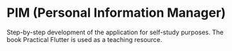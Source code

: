 # PIM (Personal Information Manager)

Step-by-step development of the application for self-study purposes.
The book Practical Flutter is used as a teaching resource.


